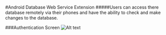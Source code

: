 #Android Database Web Service Extension
#####Users can access there database remotely via their phones and have the ability to check and make changes to the database.

###Authentication Screen
![Alt text](https://github.com/InderPabla/Projects/tree/master/Android%20Database%20Web%20Service%20Extension/Images/0.png "Optional Title")

